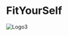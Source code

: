 # FitYourSelf

![Logo3](https://user-images.githubusercontent.com/108741700/192165769-9364ce3b-a744-4962-90c5-922b80c57102.jpg)
